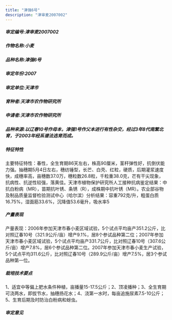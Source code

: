 ```yaml
---
title: "津强6号"
description: "津审麦2007002"
---
```

##### 审定编号:津审麦2007002

##### 作物名称:小麦

##### 品种名称:津强6号

##### 审定年份:2007

##### 审定单位:天津市

##### 育种者:天津市农作物研究所

##### 申请者:天津市农作物研究所

##### 品种来源:以辽春10号作母本，津强1号作父本进行有性杂交，经过3年8代南繁北育，于2003年经系谱法选育而成。

##### 特征特性
主要特征特性：春性，全生育期86天左右，株高90厘米，茎秆弹性好，抗倒伏能力强。抽穗期5月4日左右，穗纺锤型，长芒、白壳、红粒，硬质，后期灌浆速度快，成穗率高，亩穗数37.0万，穗粒数26.8粒，千粒重38.0克，芒有干尖现象，抗病性、抗逆性较强，落黄佳。天津市植物保护研究所人工接种抗病鉴定结果：中抗白粉病（MR），苗期抗叶锈、条锈（R），成株期中抗叶锈（MR）。农业部谷物及制品质量监督检验测试中心（哈尔滨）分析结果：容重792克/升，粗蛋白质16.75%，湿面筋33.6%，沉降值53.6毫升，吸水率5

##### 产量表现
产量表现：2006年参加天津市春小麦区域试验，5个试点平均亩产351.2公斤，比对照辽春10号（321.9公斤/亩）增产9.1%，居8个参试品种第二位；2007年参加天津市春小麦区域试验，5个试点平均亩产331.7公斤，比对照辽春10号（307.6公斤/亩）增产7.8%，居6个参试品种第二位。2007年参加天津市春小麦生产试验，5个试点平均311.6公斤，比对照辽春10号（289.9公斤/亩）增产7.5%，居3个参试品种第一位。

##### 栽培技术要点
1、适宜中等偏上肥水条件种植，亩播量15-17.5公斤；2、顶凌播种；3、全生育期可浇两水，即拔节水，抽穗扬花水；4、浇第一水时，每亩追施尿素7.5-10公斤；5、生育后期及时防治白粉病和蚜虫。

##### 审定意见

